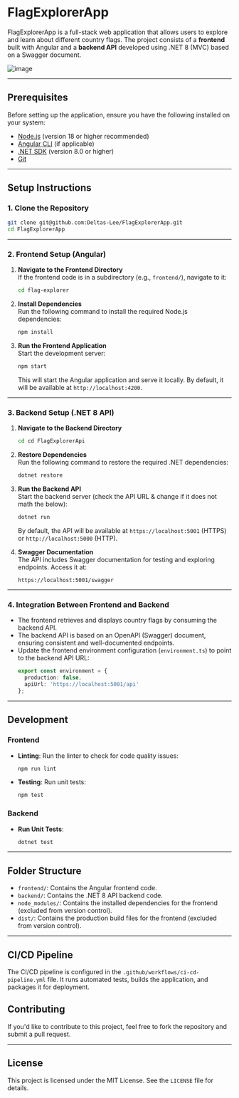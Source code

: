 # FlagExplorerApp

FlagExplorerApp is a full-stack web application that allows users to explore and learn about different country flags. The project consists of a **frontend** built with Angular and a **backend API** developed using .NET 8 (MVC) based on a Swagger document.

![image](https://github.com/user-attachments/assets/791c5073-7f5f-4589-b887-011e63de85e1)


---

## Prerequisites

Before setting up the application, ensure you have the following installed on your system:

- [Node.js](https://nodejs.org/) (version 18 or higher recommended)
- [Angular CLI](https://angular.io/cli) (if applicable)
- [.NET SDK](https://dotnet.microsoft.com/download/dotnet/8.0) (version 8.0 or higher)
- [Git](https://git-scm.com/)

---

## Setup Instructions

### 1. Clone the Repository
   ```bash
   git clone git@github.com:Deltas-Lee/FlagExplorerApp.git
   cd FlagExplorerApp
   ```

---

### 2. Frontend Setup (Angular)

1. **Navigate to the Frontend Directory**  
   If the frontend code is in a subdirectory (e.g., `frontend/`), navigate to it:
   ```bash
   cd flag-explorer
   ```

2. **Install Dependencies**  
   Run the following command to install the required Node.js dependencies:
   ```bash
   npm install
   ```

3. **Run the Frontend Application**  
   Start the development server:
   ```bash
   npm start
   ```
   This will start the Angular application and serve it locally. By default, it will be available at `http://localhost:4200`.


---

### 3. Backend Setup (.NET 8 API)

1. **Navigate to the Backend Directory**  
   ```bash
   cd cd FlagExplorerApi
   ```

2. **Restore Dependencies**  
   Run the following command to restore the required .NET dependencies:
   ```bash
   dotnet restore
   ```

3. **Run the Backend API**  
   Start the backend server (check the API URL & change if it does not math the below):
   ```bash
   dotnet run
   ```
   By default, the API will be available at `https://localhost:5001` (HTTPS) or `http://localhost:5000` (HTTP).

4. **Swagger Documentation**  
   The API includes Swagger documentation for testing and exploring endpoints. Access it at:
   ```
   https://localhost:5001/swagger
   ```

---

### 4. Integration Between Frontend and Backend

- The frontend retrieves and displays country flags by consuming the backend API.
- The backend API is based on an OpenAPI (Swagger) document, ensuring consistent and well-documented endpoints.
- Update the frontend environment configuration (`environment.ts`) to point to the backend API URL:
  ```typescript
  export const environment = {
    production: false,
    apiUrl: 'https://localhost:5001/api'
  };
  ```

---

## Development

### Frontend
- **Linting**: Run the linter to check for code quality issues:
  ```bash
  npm run lint
  ```

- **Testing**: Run unit tests:
  ```bash
  npm test
  ```

### Backend
- **Run Unit Tests**:
  ```bash
  dotnet test
  ```

---

## Folder Structure

- `frontend/`: Contains the Angular frontend code.
- `backend/`: Contains the .NET 8 API backend code.
- `node_modules/`: Contains the installed dependencies for the frontend (excluded from version control).
- `dist/`: Contains the production build files for the frontend (excluded from version control).

---

## CI/CD Pipeline

The CI/CD pipeline is configured in the `.github/workflows/ci-cd-pipeline.yml` file. It runs automated tests, builds the application, and packages it for deployment.


## Contributing

If you'd like to contribute to this project, feel free to fork the repository and submit a pull request.

---

## License

This project is licensed under the MIT License. See the `LICENSE` file for details.

